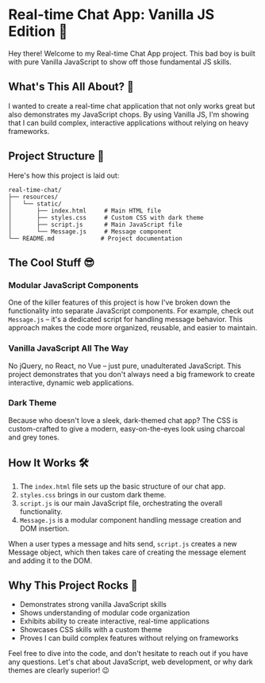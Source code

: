 # Real-time Chat App: Vanilla JS Edition 🚀

Hey there! Welcome to my Real-time Chat App project. This bad boy is built with pure Vanilla JavaScript to show off those fundamental JS skills.

## What's This All About? 🤔

I wanted to create a real-time chat application that not only works great but also demonstrates my JavaScript chops. By using Vanilla JS, I'm showing that I can build complex, interactive applications without relying on heavy frameworks. 

## Project Structure 📂

Here's how this project is laid out:

```
real-time-chat/
├── resources/
│   └── static/
│       ├── index.html     # Main HTML file
│       ├── styles.css     # Custom CSS with dark theme
│       ├── script.js      # Main JavaScript file
│       └── Message.js     # Message component
└── README.md             # Project documentation
```

## The Cool Stuff 😎

### Modular JavaScript Components

One of the killer features of this project is how I've broken down the functionality into separate JavaScript components. For example, check out `Message.js` – it's a dedicated script for handling message behavior. This approach makes the code more organized, reusable, and easier to maintain.

### Vanilla JavaScript All The Way

No jQuery, no React, no Vue – just pure, unadulterated JavaScript. This project demonstrates that you don't always need a big framework to create interactive, dynamic web applications.

### Dark Theme

Because who doesn't love a sleek, dark-themed chat app? The CSS is custom-crafted to give a modern, easy-on-the-eyes look using charcoal and grey tones.

## How It Works 🛠️

1. The `index.html` file sets up the basic structure of our chat app.
2. `styles.css` brings in our custom dark theme.
3. `script.js` is our main JavaScript file, orchestrating the overall functionality.
4. `Message.js` is a modular component handling message creation and DOM insertion.

When a user types a message and hits send, `script.js` creates a new Message object, which then takes care of creating the message element and adding it to the DOM.

## Why This Project Rocks 🌟

- Demonstrates strong vanilla JavaScript skills
- Shows understanding of modular code organization
- Exhibits ability to create interactive, real-time applications
- Showcases CSS skills with a custom theme
- Proves I can build complex features without relying on frameworks

Feel free to dive into the code, and don't hesitate to reach out if you have any questions. Let's chat about JavaScript, web development, or why dark themes are clearly superior! 😉
